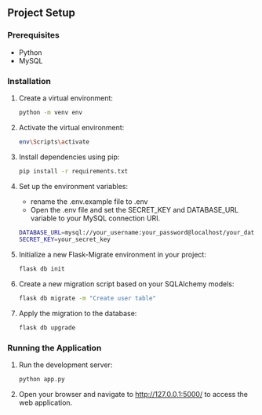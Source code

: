 ## Project Setup

### Prerequisites
- Python
- MySQL

### Installation
1. Create a virtual environment:
   ```sh
   python -m venv env
   ```

2. Activate the virtual environment:
   ```sh
   env\Scripts\activate
   ```

3. Install dependencies using pip:
   ```sh
   pip install -r requirements.txt
   ```

4. Set up the environment variables:
   -  rename the .env.example file to .env
   -  Open the .env file and set the SECRET_KEY and DATABASE_URL variable to your MySQL connection URI.
   ```sh
   DATABASE_URL=mysql://your_username:your_password@localhost/your_database_name
   SECRET_KEY=your_secret_key
   ```

5. Initialize a new Flask-Migrate environment in your project:
   ```sh
   flask db init
   ```

6. Create a new migration script based on your SQLAlchemy models:
   ```sh
   flask db migrate -m "Create user table"
   ```

7. Apply the migration to the database:
   ```sh
   flask db upgrade
   ```

### Running the Application
1. Run the development server:
   ```sh
   python app.py
   ```

2. Open your browser and navigate to http://127.0.0.1:5000/ to access the web application.

